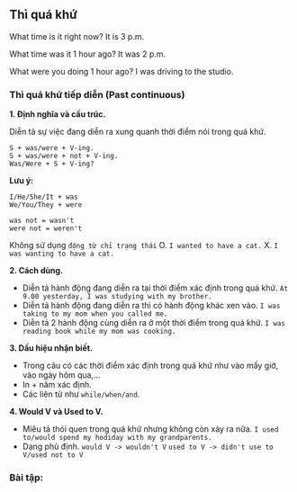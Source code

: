 ## Thì quá khứ

What time is it right now?
It is 3 p.m.

What time was it 1 hour ago?
It was 2 p.m.

What were you doing 1 hour ago?
I was driving to the studio.

### Thì quá khứ tiếp diễn (Past continuous)
**1. Định nghĩa và cấu trúc.**

Diễn tả sự việc đang diễn ra xung quanh thời điểm nói trong quá khứ.

```
S + was/were + V-ing.
S + was/were + not + V-ing.
Was/Were + S + V-ing?
```
**Lưu ý:**

```
I/He/She/It + was
We/You/They + were

was not = wasn't
were not = weren't
```

Không sử dụng `động từ chỉ trạng thái`
O. `I wanted to have a cat.`
X. `I was wanting to have a cat.`

**2. Cách dùng.**
- Diễn tả hành động đang diễn ra tại thời điểm xác định trong quá khứ.
`At 9.00 yesterday, I was studying with my brother.`
- Diễn tả hành động đang diễn ra thì có hành động khác xen vào.
`I was taking to my mom when you called me.`
- Diễn tả 2 hành động cùng diễn ra ở một thời điểm trong quá khứ.
`I was reading book while my mom was cooking.`

**3. Dấu hiệu nhận biết.**
- Trong câu có các thời điểm xác định trong quá khứ như vào mấy giờ, vào ngày hôm qua,...
- In + năm xác định.
- Các liên từ như `while/when/and`.

**4. Would V và Used to V.**
- Miêu tả thói quen trong quá khứ nhưng không còn xảy ra nữa.
`I used to/would spend my hodiday with my grandparents.`
- Dạng phủ định.
`would V -> wouldn't V`
`used to V -> didn't use to V/used not to V`

### Bài tập:
